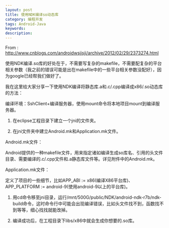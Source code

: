 ```yaml
---
layout: post
title: 使用NDK编译so动态库
category: 编程开发
tags: Android-Java
keywords: 
description: 
---
```


From :
<http://www.cnblogs.com/androidwsjisji/archive/2012/02/29/2373274.html>

 

使用NDK编译.so库的好处在于，不需要写复杂的makefile，不需要配复杂的平台相关参数（我之前的错误可能是出在makefile中的一些平台相关参数没配好），因为google已经帮我们做好了。

我在这里给大家分享一下使用NDK编译将静态库.a和.c/.cpp编译成x86/.so动态库的方法：

编译环境：SshClient+编译服务器，使用mount命令将本地项目mount到编译服务器。

 

1.  在eclipse工程目录下建立一个jni的文件夹。

2.  在jni文件夹中建立Android.mk和Application.mk文件。

Android.mk文件：

Android提供的一种makefile文件，用来指定诸如编译生成so库名、引用的头文件目录、需要编译的.c/.cpp文件和.a静态库文件等。详见附件中的Android.mk。

 

Application.mk文件：

定义了项目的一些细节，比如APP\_ABI := x86(编译X86平台库)、APP\_PLATFORM
:= android-9(使用android-9以上的平台库)。

1.  用cd命令移至jni目录，运行/mnt/500G/public/NDK/android-ndk-r7b/ndk-build命令，这时命令行中可能会出现编译错误，比如头文件找不到，函数找不到等等，细心找找就能改掉。

2.  编译成功后，在工程目录下libs/x86中就会生成你想要的.so库。









